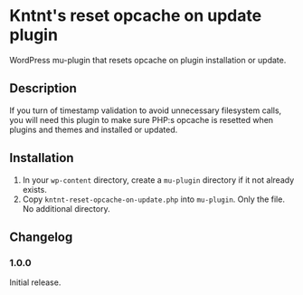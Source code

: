 # Kntnt's reset opcache on update plugin

WordPress mu-plugin that resets opcache on plugin installation or update.

## Description

If you turn of timestamp validation to avoid unnecessary filesystem calls, you will need this plugin to make sure PHP:s opcache is resetted when plugins and themes and installed or updated.

## Installation

1. In your `wp-content` directory, create a `mu-plugin` directory if it not already exists.
2. Copy `kntnt-reset-opcache-on-update.php` into `mu-plugin`. Only the file. No additional directory.

## Changelog

### 1.0.0

Initial release.
